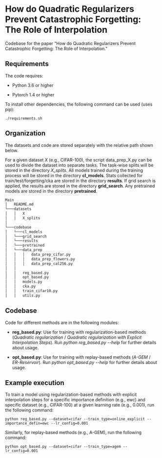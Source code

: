 # How do Quadratic Regularizers Prevent Catastrophic Forgetting: The Role of Interpolation

Codebase for the paper "How do Quadratic Regularizers Prevent Catastrophic Forgetting: The Role of Interpolation."

## Requirements

The code requires:

* Python 3.6 or higher

* Pytorch 1.4 or higher

To install other dependencies, the following command can be used (uses pip):

```setup
./requirements.sh
```

## Organization
The datasets and code are stored separately with the relative path shown below. 

For a given dataset *X* (e.g., CIFAR-100), the script data_prep_X.py can be used to divide the dataset into separate tasks. The task-wise splits will be stored in the directory *X_splits*. All models trained during the training process will be stored in the directory **cl_models**. Stats collected for train/test/forgetting/cka are stored in the directory **results**. If grid search is applied, the results are stored in the directory **grid_search**. Any pretrained models are stored in the directory **pretrained**.

```bash
Main
│   README.md
└───datasets
│   │   X
│   │   X_splits
│
└───codebase
│   └───cl_models
│   └───grid_search
│   └───results
│   └───pretrained
│   └───data_prep
│   │   │   data_prep_cifar.py
│   │   │   data_prep_flowers.py
│   │   │   data_prep_cal256.py
│   │   
│   │   reg_based.py
│   │   opt_based.py
│   │   models.py
│   │   cka.py
│   │   train_cifar10.py
│   │   utils.py
```

## Codebase
Code for different methods are in the following modules:

* **reg_based.py**: Use for training with regularization-based methods (*Quadratic regularization* / *Quadratic regularization with Explicit Interpolation Steps*). Run *python reg_based.py --help* for further details about usage.

* **opt_based.py**: Use for training with replay-based methods (*A-GEM* / *ER-Reservoir*). Run *python opt_based.py --help* for further details about usage.

## Example execution 
To train a model using regularization-based methods with explicit interpolation steps for a specific importance definition (e.g., ewc) and specific dataset (e.g., CIFAR-100) at a given learning rate (e.g., 0.001), run the following command:

```Regularization-based
python reg_based.py --dataset=cifar --train_type=online_explicit --importance_defin=ewc --lr_config=0.001
```

Similarly, for replay-based methods (e.g., A-GEM), run the following command:
```Regularization-based
python opt_based.py --dataset=cifar --train_type=agem --lr_config=0.001
```